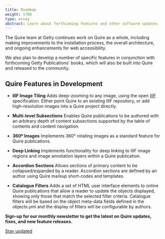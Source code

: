 ```yaml
---
title: Roadmap
weight: 1700
type: essay
abstract: Learn about forthcoming features and other software updates
---
```


The Quire team at Getty continues work on Quire as a whole, including making improvements to the installation process, the overall architecture, and ongoing enhancements for web accessibility.

We also plan to develop a number of specific features in conjunction with forthcoming Getty Publications’ books, which will also be built into Quire and released to the community.

## Quire Features in Development

<div class="feature-list">

- **IIIF Image Tiling** Adds deep-zooming to any image, using the open [IIIF](https://iiif.io/) specification. Either point Quire to an existing IIIF repository, or add high-resolution images into a Quire project directly.

- **Multi-level Subsections** Enables Quire publications to be authored with an arbitrary depth of content subsections supported by the table of contents and content navigation.

- **360º Images** Implements 360° rotating images as a standard feature for Quire publications.

- **Deep Linking** Implements functionality for deep linking to IIIF image regions and image annotation layers within a Quire publication.

- **Accordion Sections** Allows sections of primary content to be collapsed/expanded by a reader. Accordion sections are defined by an author using Quire markup short-codes and templates.

- **Catalogue Filters** Adds a set of HTML user interface elements to online Quire publications that allow a reader to update the objects displayed, showing only those that match the selected filter criteria. Catalogue filters will be based on the object meta-data fields defined in the objects.yml and the display of filters will be configurable by authors.

</div>

**Sign-up for our monthly newsletter to get the latest on Quire updates, fixes, and new feature releases.**

<div class="action-button">

[Stay updated](https://newsletters.getty.edu/h/t/3482055B10CD0F24)

</div>
